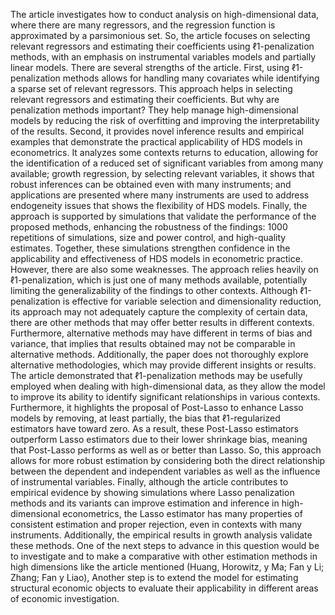 The article investigates how to conduct analysis on high-dimensional data, where there are many regressors, and the regression function is approximated by a parsimonious set. So, the article focuses on selecting relevant regressors and estimating their coefficients using ℓ1-penalization methods, with an emphasis on instrumental variables models and partially linear models.
There are several strengths of the article. First, using ℓ1-penalization methods allows for handling many covariates while identifying a sparse set of relevant regressors. This approach helps in selecting relevant regressors and estimating their coefficients. But why are penalization methods important? They help manage high-dimensional models by reducing the risk of overfitting and improving the interpretability of the results. Second, it provides novel inference results and empirical examples that demonstrate the practical applicability of HDS models in econometrics. It analyzes some contexts returns to education, allowing for the identification of a reduced set of significant variables from among many available; growth regression, by selecting relevant variables, it shows that robust inferences can be obtained even with many instruments; and applications are presented where many instruments are used to address endogeneity issues that shows the flexibility of HDS models. Finally, the approach is supported by simulations that validate the performance of the proposed methods, enhancing the robustness of the findings: 1000 repetitions of simulations, size and power control, and high-quality estimates. Together, these simulations strengthen confidence in the applicability and effectiveness of HDS models in econometric practice.
However, there are also some weaknesses. The approach relies heavily on ℓ1-penalization, which is just one of many methods available, potentially limiting the generalizability of the findings to other contexts. Although ℓ1-penalization is effective for variable selection and dimensionality reduction, its approach may not adequately capture the complexity of certain data, there are other methods that may offer better results in different contexts. Furthermore, alternative methods may have different in terms of bias and variance, that implies that results obtained may not be comparable in alternative methods. Additionally, the paper does not thoroughly explore alternative methodologies, which may provide different insights or results.
The article demonstrated that ℓ1-penalization methods may be usefully employed when dealing with high-dimensional data, as they allow the model to improve its ability to identify significant relationships in various contexts. Furthermore, it highlights the proposal of Post-Lasso to enhance Lasso models by removing, at least partially, the bias that ℓ1-regularized estimators have toward zero. As a result, these Post-Lasso estimators outperform Lasso estimators due to their lower shrinkage bias, meaning that Post-Lasso performs as well as or better than Lasso. So, this approach allows for more robust estimation by considering both the direct relationship between the dependent and independent variables as well as the influence of instrumental variables. Finally, although the article contributes to empirical evidence by showing simulations where Lasso penalization methods and its variants can improve estimation and inference in high-dimensional econometrics, the Lasso estimator has many properties of consistent estimation and proper rejection, even in contexts with many instruments. Additionally, the empirical results in growth analysis validate these methods.
One of the next steps to advance in this question would be to investigate and to make a comparative with other estimation methods in high dimensions like the article mentioned (Huang, Horowitz, y Ma; Fan y Li; Zhang; Fan y Liao), Another step is to extend the model for estimating structural economic objects to evaluate their applicability in different areas of economic investigation.


